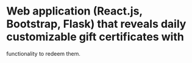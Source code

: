 # Web application (React.js, Bootstrap, Flask) that reveals daily customizable gift certificates with
functionality to redeem them.
